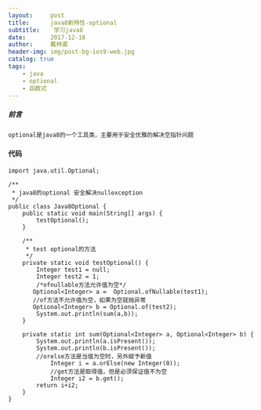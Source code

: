 ```yaml
---
layout:     post
title:      java8新特性-optional
subtitle:    学习java8
date:       2017-12-18
author:     戴林甫
header-img: img/post-bg-ios9-web.jpg
catalog: true
tags:
    - java
    - optional
    - 函数式
---
```

##### 前言
    optional是java8的一个工具类，主要用于安全优雅的解决空指针问题
    
#### 代码
    import java.util.Optional;
    
    /**
     * java8的optional 安全解决nullexception
     */
    public class Java8Optional {
        public static void main(String[] args) {
            testOptional();
        }
    
        /**
         * test optional的方法
         */
        private static void testOptional() {
            Integer test1 = null;
            Integer test2 = 1;
            /*ofnullable方法允许值为空*/
           Optional<Integer> a =  Optional.ofNullable(test1);
           //of方法不允许值为空，如果为空就抛异常
           Optional<Integer> b = Optional.of(test2);
            System.out.println(sum(a,b));
        }
    
        private static int sum(Optional<Integer> a, Optional<Integer> b) {
            System.out.println(a.isPresent());
            System.out.println(b.isPresent());
            //orelse方法是当值为空时，另外赋予新值
                Integer i = a.orElse(new Integer(0));
                //get方法是取得值，但是必须保证值不为空
                Integer i2 = b.get();
            return i+i2;
        }
    }
